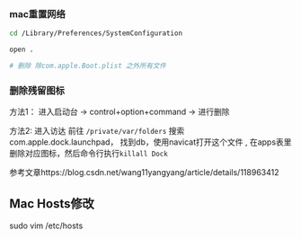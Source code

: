 

### mac重置网络

```bash
cd /Library/Preferences/SystemConfiguration

open .

# 删除 除com.apple.Boot.plist 之外所有文件
```



### 删除残留图标

方法1： 进入启动台 -> control+option+command -> 进行删除

方法2: 进入访达 前往 `/private/var/folders`  搜索com.apple.dock.launchpad， 找到db，使用navicat打开这个文件 , 在apps表里删除对应图标，然后命令行执行`killall Dock`

参考文章https://blog.csdn.net/wang11yangyang/article/details/118963412



## Mac Hosts修改

sudo vim /etc/hosts
